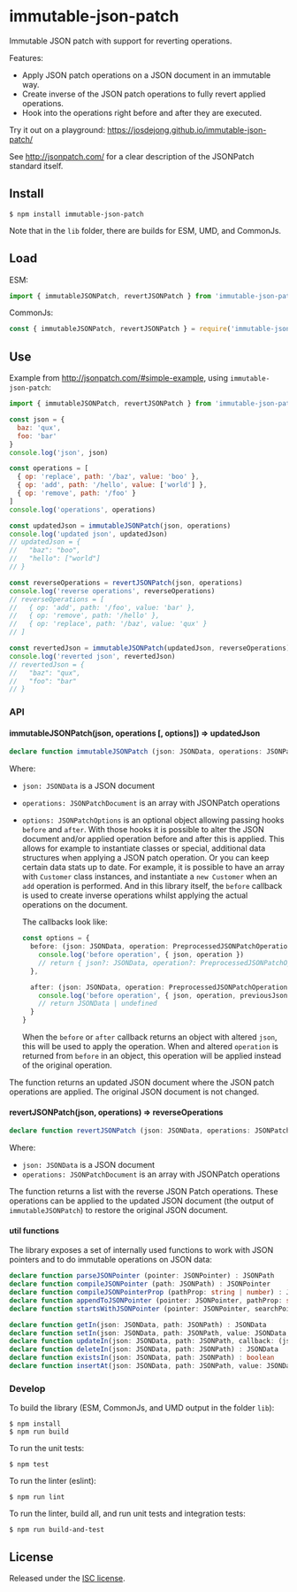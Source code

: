# immutable-json-patch

Immutable JSON patch with support for reverting operations.

Features:

- Apply JSON patch operations on a JSON document in an immutable way.
- Create inverse of the JSON patch operations to fully revert applied operations.
- Hook into the operations right before and after they are executed.

Try it out on a playground: https://josdejong.github.io/immutable-json-patch/

See http://jsonpatch.com/ for a clear description of the JSONPatch standard itself.


## Install

```
$ npm install immutable-json-patch
```

Note that in the `lib` folder, there are builds for ESM, UMD, and CommonJs.

## Load

ESM:

```js
import { immutableJSONPatch, revertJSONPatch } from 'immutable-json-patch'
```

CommonJs:

```js
const { immutableJSONPatch, revertJSONPatch } = require('immutable-json-patch')
```


## Use

Example from http://jsonpatch.com/#simple-example, using `immutable-json-patch`:

```js
import { immutableJSONPatch, revertJSONPatch } from 'immutable-json-patch'

const json = {
  baz: 'qux',
  foo: 'bar'
}
console.log('json', json)

const operations = [
  { op: 'replace', path: '/baz', value: 'boo' },
  { op: 'add', path: '/hello', value: ['world'] },
  { op: 'remove', path: '/foo' }
]
console.log('operations', operations)

const updatedJson = immutableJSONPatch(json, operations)
console.log('updated json', updatedJson)
// updatedJson = {
//   "baz": "boo",
//   "hello": ["world"]
// }

const reverseOperations = revertJSONPatch(json, operations)
console.log('reverse operations', reverseOperations)
// reverseOperations = [
//   { op: 'add', path: '/foo', value: 'bar' },
//   { op: 'remove', path: '/hello' },
//   { op: 'replace', path: '/baz', value: 'qux' }
// ]

const revertedJson = immutableJSONPatch(updatedJson, reverseOperations)
console.log('reverted json', revertedJson)
// revertedJson = {
//   "baz": "qux",
//   "foo": "bar"
// }
```


### API

#### immutableJSONPatch(json, operations [, options]) => updatedJson

```ts
declare function immutableJSONPatch (json: JSONData, operations: JSONPatchDocument, options?: JSONPatchOptions) : JSONData
```

Where:

-   `json: JSONData` is a JSON document
-   `operations: JSONPatchDocument` is an array with JSONPatch operations
-   `options: JSONPatchOptions` is an optional object allowing passing hooks `before` and `after`. With those hooks it is possible to alter the JSON document and/or applied operation before and after this is applied. This allows for example to instantiate classes or special, additional data structures when applying a JSON patch operation. Or you can keep certain data stats up to date. For example, it is possible to have an array with `Customer` class instances, and instantiate a `new Customer` when an `add` operation is performed. And in this library itself, the `before` callback is used to create inverse operations whilst applying the actual operations on the document.
 
    The callbacks look like:

    ```ts
    const options = {
      before: (json: JSONData, operation: PreprocessedJSONPatchOperation) => {
        console.log('before operation', { json, operation })
        // return { json?: JSONData, operation?: PreprocessedJSONPatchOperation } | undefined
      },
    
      after: (json: JSONData, operation: PreprocessedJSONPatchOperation, previousJson: JSONData) => {
        console.log('before operation', { json, operation, previousJson })
        // return JSONData | undefined
      }
    }
    ```
    
    When the `before` or `after` callback returns an object with altered `json`, this will be used to apply the operation. When and altered `operation` is returned from `before` in an object, this operation will be applied instead of the original operation. 
    
The function returns an updated JSON document where the JSON patch operations are applied. The original JSON document is not changed.

#### revertJSONPatch(json, operations) => reverseOperations

```ts
declare function revertJSONPatch (json: JSONData, operations: JSONPatchDocument) : JSONPatchDocument
```

Where:

-   `json: JSONData` is a JSON document
-   `operations: JSONPatchDocument` is an array with JSONPatch operations

The function returns a list with the reverse JSON Patch operations. These operations can be applied to the updated JSON document (the output of `immutableJSONPatch`) to restore the original JSON document.

#### util functions

The library exposes a set of internally used functions to work with JSON pointers and to do immutable operations on JSON data:

```ts
declare function parseJSONPointer (pointer: JSONPointer) : JSONPath
declare function compileJSONPointer (path: JSONPath) : JSONPointer
declare function compileJSONPointerProp (pathProp: string | number) : JSONPointer
declare function appendToJSONPointer (pointer: JSONPointer, pathProp: string | number) : JSONPointer
declare function startsWithJSONPointer (pointer: JSONPointer, searchPointer: JSONPointer) : boolean

declare function getIn(json: JSONData, path: JSONPath) : JSONData
declare function setIn(json: JSONData, path: JSONPath, value: JSONData, createPath?: boolean) : JSONData
declare function updateIn(json: JSONData, path: JSONPath, callback: (json: JSONData) => JSONData) : JSONData
declare function deleteIn(json: JSONData, path: JSONPath) : JSONData
declare function existsIn(json: JSONData, path: JSONPath) : boolean
declare function insertAt(json: JSONData, path: JSONPath, value: JSONData) : JSONData
```

### Develop

To build the library (ESM, CommonJs, and UMD output in the folder `lib`):

```
$ npm install 
$ npm run build
```

To run the unit tests:

```
$ npm test
```

To run the linter (eslint):

```
$ npm run lint
```

To run the linter, build all, and run unit tests and integration tests:

```
$ npm run build-and-test
```


## License

Released under the [ISC license](LICENSE.md).
